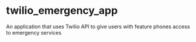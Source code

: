 # twilio_emergency_app
An application that uses Twilio API to give users with feature phones access to emergency services
